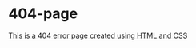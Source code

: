 # 404-page

[This is a 404 error page created using HTML and CSS](https://antoinel74.github.io/404-page/)
